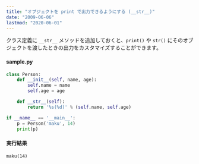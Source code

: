 ```yaml
---
title: "オブジェクトを print で出力できるようにする (__str__)"
date: "2009-06-06"
lastmod: "2020-06-01"
---
```


クラス定義に `__str__` メソッドを追加しておくと、`print()` や `str()` にそのオブジェクトを渡したときの出力をカスタマイズすることができます。

#### sample.py

```python
class Person:
    def __init__(self, name, age):
        self.name = name
        self.age = age

    def __str__(self):
        return '%s(%d)' % (self.name, self.age)

if __name__ == '__main__':
    p = Person('maku', 14)
    print(p)
```

#### 実行結果

```
maku(14)
```

